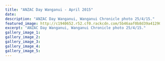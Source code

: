 ```yaml
---
title: "ANZAC Day Wanganui - April 2015"
date: 
description: "ANZAC Day Wanganui, Wanganui Chronicle photo 25/4/15."
featured_image: http://c1940652.r52.cf0.rackcdn.com/5b46aaf0b8d39a4129000499/nita-pond-300.gif
excerpt: "ANZAC Day Wanganui, Wanganui Chronicle photo 25/4/15."
gallery_image_1: 
gallery_image_2: 
gallery_image_3: 
gallery_image_4: 
gallery_image_5: 
---
```

